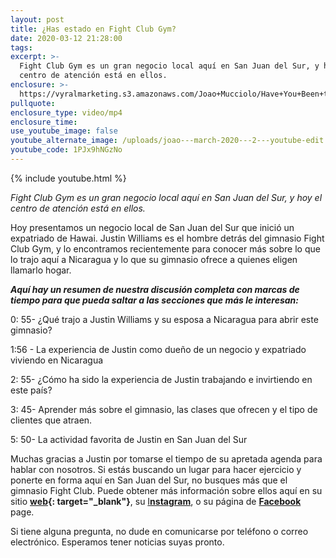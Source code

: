 ```yaml
---
layout: post
title: ¿Has estado en Fight Club Gym?
date: 2020-03-12 21:28:00
tags:
excerpt: >-
  Fight Club Gym es un gran negocio local aquí en San Juan del Sur, y hoy el
  centro de atención está en ellos.
enclosure: >-
  https://vyralmarketing.s3.amazonaws.com/Joao+Mucciolo/Have+You+Been+to+Fight+Club+Gym_.mp4
pullquote:
enclosure_type: video/mp4
enclosure_time:
use_youtube_image: false
youtube_alternate_image: /uploads/joao---march-2020---2---youtube-edit.jpg
youtube_code: 1PJx9hNGzNo
---
```


{% include youtube.html %}

*Fight Club Gym es un gran negocio local aqu&iacute; en San Juan del Sur, y hoy el centro de atenci&oacute;n est&aacute; en ellos.*

Hoy presentamos un negocio local de San Juan del Sur que inici&oacute; un expatriado de Hawai. Justin Williams es el hombre detr&aacute;s del gimnasio Fight Club Gym, y lo encontramos recientemente para conocer m&aacute;s sobre lo que lo trajo aqu&iacute; a Nicaragua y lo que su gimnasio ofrece a quienes eligen llamarlo hogar.

***Aqu&iacute; hay un resumen de nuestra discusi&oacute;n completa con marcas de tiempo para que pueda saltar a las secciones que m&aacute;s le interesan:***

0: 55- &iquest;Qu&eacute; trajo a Justin Williams y su esposa a Nicaragua para abrir este gimnasio?

1:56 - La experiencia de Justin como due&ntilde;o de un negocio y expatriado viviendo en Nicaragua

2: 55- &iquest;C&oacute;mo ha sido la experiencia de Justin trabajando e invirtiendo en este pa&iacute;s?

3: 45- Aprender m&aacute;s sobre el gimnasio, las clases que ofrecen y el tipo de clientes que atraen.

5: 50- La actividad favorita de Justin en San Juan del Sur

Muchas gracias a Justin por tomarse el tiempo de su apretada agenda para hablar con nosotros. Si est&aacute;s buscando un lugar para hacer ejercicio y ponerte en forma aqu&iacute; en San Juan del Sur, no busques m&aacute;s que el gimnasio Fight Club. Puede obtener m&aacute;s informaci&oacute;n sobre ellos aqu&iacute; en su sitio **[web](http://fightclubgymsjds.com/){: target="_blank"}**, su [I**nstagram**](https://www.instagram.com/fightclubgym_sjds/), o su p&aacute;gina de **[Facebook](https://www.facebook.com/GymSJDS/)** page.

Si tiene alguna pregunta, no dude en comunicarse por tel&eacute;fono o correo electr&oacute;nico. Esperamos tener noticias suyas pronto.